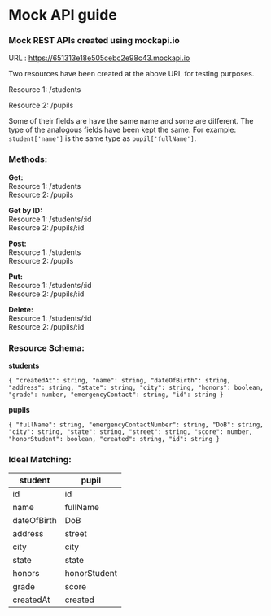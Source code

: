 # Mock API guide

### Mock REST APIs created using mockapi.io

URL : https://651313e18e505cebc2e98c43.mockapi.io

Two resources have been created at the above URL for testing purposes.

Resource 1: /students

Resource 2: /pupils

Some of their fields are have the same name and some are different.
The type of the analogous fields have been kept the same.
For example: `student['name']` is the same type as `pupil['fullName']`.

### Methods:

**Get:** <br>
Resource 1: /students <br>
Resource 2: /pupils

**Get by ID:** <br>
Resource 1: /students/:id <br>
Resource 2: /pupils/:id

**Post:** <br>
Resource 1: /students <br>
Resource 2: /pupils

**Put:** <br>
Resource 1: /students/:id <br>
Resource 2: /pupils/:id

**Delete:** <br>
Resource 1: /students/:id <br>
Resource 2: /pupils/:id

### Resource Schema:
**students**

`{
    "createdAt": string,
    "name": string,
    "dateOfBirth": string,
    "address": string,
    "state": string,
    "city": string,
    "honors": boolean,
    "grade": number,
    "emergencyContact": string,
    "id": string
}`

**pupils**

`{
    "fullName": string,
    "emergencyContactNumber": string,
    "DoB": string,
    "city": string,
    "state": string,
    "street": string,
    "score": number,
    "honorStudent": boolean,
    "created": string,
    "id": string
}`

### Ideal Matching:

| student     | pupil        |
|-------------|--------------|
| id          | id           |
| name        | fullName     |
| dateOfBirth | DoB          |
| address     | street       |
| city        | city         |
| state       | state        |
| honors      | honorStudent |
| grade       | score        |
| createdAt   | created      |
